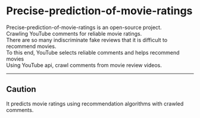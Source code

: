 # Precise-prediction-of-movie-ratings
Precise-prediction-of-movie-ratings is an open-source project.  
Crawling YouTube comments for reliable movie ratings.  
There are so many indiscriminate fake reviews that it is difficult to recommend movies.   
To this end, YouTube selects reliable comments and helps recommend movies  
Using YouTube api, crawl comments from movie review videos.  
****
## Caution
It predicts movie ratings using recommendation algorithms with crawled comments.  
